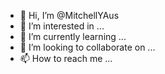 - 👋 Hi, I’m @MitchellYAus
- 👀 I’m interested in ...
- 🌱 I’m currently learning ...
- 💞️ I’m looking to collaborate on ...
- 📫 How to reach me ...

<!---
MitchellYAus/MitchellYAus is a ✨ special ✨ repository because its `README.md` (this file) appears on your GitHub profile.
You can click the Preview link to take a look at your changes.
--->

